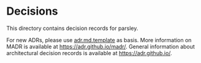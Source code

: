 # Decisions

This directory contains decision records for parsley.

For new ADRs, please use [adr.md.template](adr.md.template) as basis.
More information on MADR is available at <https://adr.github.io/madr/>.
General information about architectural decision records is available at <https://adr.github.io/>.
